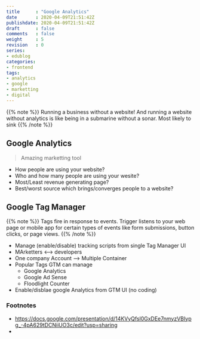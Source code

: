 ```yaml
---
title      : "Google Analytics"
date       : 2020-04-09T21:51:42Z
publishdate: 2020-04-09T21:51:42Z
draft      : false
comments   : false
weight     : 5
revision   : 0
series:
- edublog
categories:
- frontend
tags:
- analytics
- google
- marketting
- digital
---
```


{{% note %}}
Running a business without a website!
And running a website without analytics is like being in a submarine without a sonar.
Most likely to sink
{{% /note %}}

## Google Analytics

> Amazing marketting tool

* How people are using your website?
* Who and how many people are using your wesite?
* Most/Least revenue generating page?
* Best/worst source which brings/converges people to a website?

## Google Tag Manager

{{% note %}}
Tags fire in response to events. Trigger listens to your web page or mobile app for certain types of events like form submissions, button clicks, or page views.
{{% /note %}}

* Manage (enable/disable) tracking scripts from single Tag Manager UI
* MArketters <--> developers
* One company Account --> Multiple Container
* Popular Tags GTM can manage
  * Google Analytics
  * Google Ad Sense
  * Floodlight Counter
* Enable/disblae google Analytics from GTM UI (no coding)

### Footnotes

* https://docs.google.com/presentation/d/14KVyQfsl0GxDEe7nmyzVBIypg_-4pA629tDCNiiUO3c/edit?usp=sharing
*